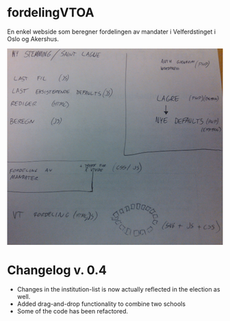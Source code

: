 fordelingVTOA
=============

En enkel webside som beregner fordelingen av mandater i Velferdstinget i Oslo og Akershus.

![en slags plan for hvordan prosjektet skal se ut](plan.jpg "Looks like a plan")


Changelog v. 0.4
================

- Changes in the institution-list is now actually reflected in the election as
  well.
- Added drag-and-drop functionality to combine two schools
- Some of the code has been refactored.
